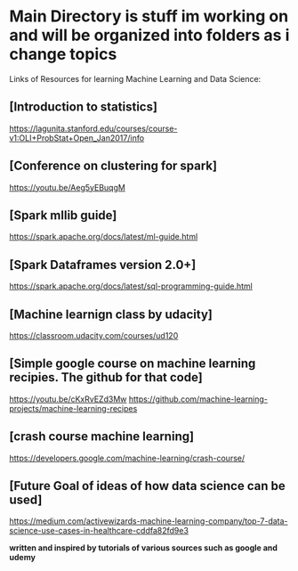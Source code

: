 # Main Directory is stuff im working on and will be organized into folders as i change topics

Links of Resources for learning Machine Learning and Data Science:


## [Introduction to statistics]
https://lagunita.stanford.edu/courses/course-v1:OLI+ProbStat+Open_Jan2017/info
## [Conference on clustering for spark]
https://youtu.be/Aeg5yEBuqgM
## [Spark mllib guide]
https://spark.apache.org/docs/latest/ml-guide.html
## [Spark Dataframes version 2.0+]
https://spark.apache.org/docs/latest/sql-programming-guide.html
## [Machine learnign class by udacity]
https://classroom.udacity.com/courses/ud120
## [Simple google course on machine learning recipies.  The github for that code]
https://youtu.be/cKxRvEZd3Mw     https://github.com/machine-learning-projects/machine-learning-recipes

## [crash course machine learning]
https://developers.google.com/machine-learning/crash-course/


## [Future Goal of ideas of how data science can be used]
https://medium.com/activewizards-machine-learning-company/top-7-data-science-use-cases-in-healthcare-cddfa82fd9e3

**written and inspired by tutorials of various sources such as google and udemy**

